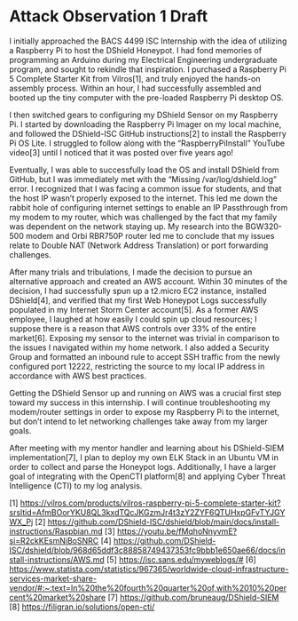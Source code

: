 # Attack Observation 1 Draft
I initially approached the BACS 4499 ISC Internship with the idea of utilizing a Raspberry Pi to host the DShield Honeypot. I had fond memories of programming an Arduino during my Electrical Engineering undergraduate program, and sought to rekindle that inspiration. I purchased a Raspberry Pi 5 Complete Starter Kit from Vilros[1], and truly enjoyed the hands-on assembly process. Within an hour, I had successfully assembled and booted up the tiny computer with the pre-loaded Raspberry Pi desktop OS.

I then switched gears to configuring my DShield Sensor on my Raspberry Pi. I started by downloading the Raspberry Pi Imager on my local machine, and followed the DShield-ISC GitHub instructions[2] to install the Raspberry Pi OS Lite. I struggled to follow along with the “RaspberryPiInstall” YouTube video[3] until I noticed that it was posted over five years ago! 

Eventually, I was able to successfully load the OS and install DShield from GitHub, but I was immediately met with the “Missing /var/log/dshield.log” error. I recognized that I was facing a common issue for students, and that the host IP wasn’t properly exposed to the internet. This led me down the rabbit hole of configuring internet settings to enable an IP Passthrough from my modem to my router, which was challenged by the fact that my family was dependent on the network staying up. My research into the BGW320-500 modem and Orbi RBR750P router led me to conclude that my issues relate to Double NAT (Network Address Translation) or port forwarding challenges.

After many trials and tribulations, I made the decision to pursue an alternative approach and created an AWS account. Within 30 minutes of the decision, I had successfully spun up a t2.micro EC2 instance, installed DShield[4], and verified that my first Web Honeypot Logs successfully populated in my Internet Storm Center account[5]. As a former AWS employee, I laughed at how easily I could spin up cloud resources; I suppose there is a reason that AWS controls over 33% of the entire market[6]. Exposing my sensor to the internet was trivial in comparison to the issues I navigated within my home network. I also added a Security Group and formatted an inbound rule to accept SSH traffic from the newly configured port 12222, restricting the source to my local IP address in accordance with AWS best practices.

Getting the DShield Sensor up and running on AWS was a crucial first step toward my success in this internship. I will continue troubleshooting my modem/router settings in order to expose my Raspberry Pi to the internet, but don’t intend to let networking challenges take away from my larger goals.

After meeting with my mentor handler and learning about his DShield-SIEM implementation[7], I plan to deploy my own ELK Stack in an Ubuntu VM in order to collect and parse the Honeypot logs. Additionally, I have a larger goal of integrating with the OpenCTI platform[8] and applying Cyber Threat Intelligence (CTI) to my log analysis.

[1] https://vilros.com/products/vilros-raspberry-pi-5-complete-starter-kit?srsltid=AfmBOorYKU8QL3kxdTQcJKGzmJr4t3zY2ZYF6QTUHxpGFvTYJGYWX_Pj
[2] https://github.com/DShield-ISC/dshield/blob/main/docs/install-instructions/Raspbian.md
[3] https://youtu.be/fMqhoNnyvmE?si=R2ckKEsmNiBoSNRC
[4] https://github.com/DShield-ISC/dshield/blob/968d65ddf3c88858749437353fc9bbb1e650ae66/docs/install-instructions/AWS.md
[5] https://isc.sans.edu/myweblogs/#
[6] https://www.statista.com/statistics/967365/worldwide-cloud-infrastructure-services-market-share-vendor/#:~:text=In%20the%20fourth%20quarter%20of,with%2010%20percent%20market%20share
[7] https://github.com/bruneaug/DShield-SIEM
[8] https://filigran.io/solutions/open-cti/
